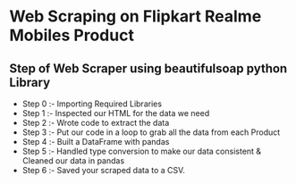 # Web Scraping on Flipkart Realme Mobiles Product


## Step of Web Scraper using beautifulsoap python Library

- Step 0 :- Importing Required Libraries
- Step 1 :- Inspected our HTML for the data we need
- Step 2 :- Wrote code to extract the data
- Step 3 :- Put our code in a loop to grab all the data from each Product
- Step 4 :- Built a DataFrame with pandas
- Step 5 :- Handled type conversion to make our data consistent & Cleaned our data in pandas
- Step 6 :- Saved your scraped data to a CSV.
